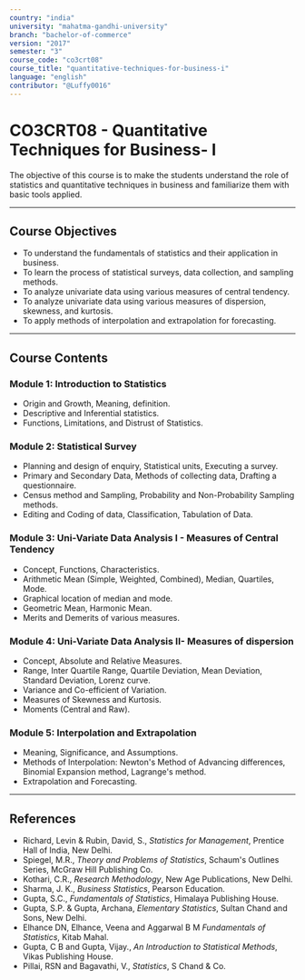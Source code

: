 ```yaml
---
country: "india"
university: "mahatma-gandhi-university"
branch: "bachelor-of-commerce"
version: "2017"
semester: "3"
course_code: "co3crt08"
course_title: "quantitative-techniques-for-business-i"
language: "english"
contributor: "@Luffy0016"
---
```

# CO3CRT08 - Quantitative Techniques for Business- I

The objective of this course is to make the students understand the role of statistics and quantitative techniques in business and familiarize them with basic tools applied.

---
## Course Objectives

* To understand the fundamentals of statistics and their application in business.
* To learn the process of statistical surveys, data collection, and sampling methods.
* To analyze univariate data using various measures of central tendency.
* To analyze univariate data using various measures of dispersion, skewness, and kurtosis.
* To apply methods of interpolation and extrapolation for forecasting.

---
## Course Contents

### Module 1: Introduction to Statistics 
* Origin and Growth, Meaning, definition.
* Descriptive and Inferential statistics.
* Functions, Limitations, and Distrust of Statistics.

### Module 2: Statistical Survey 
* Planning and design of enquiry, Statistical units, Executing a survey.
* Primary and Secondary Data, Methods of collecting data, Drafting a questionnaire.
* Census method and Sampling, Probability and Non-Probability Sampling methods.
* Editing and Coding of data, Classification, Tabulation of Data.

### Module 3: Uni-Variate Data Analysis I - Measures of Central Tendency 
* Concept, Functions, Characteristics.
* Arithmetic Mean (Simple, Weighted, Combined), Median, Quartiles, Mode.
* Graphical location of median and mode.
* Geometric Mean, Harmonic Mean.
* Merits and Demerits of various measures.

### Module 4: Uni-Variate Data Analysis II- Measures of dispersion 
* Concept, Absolute and Relative Measures.
* Range, Inter Quartile Range, Quartile Deviation, Mean Deviation, Standard Deviation, Lorenz curve.
* Variance and Co-efficient of Variation.
* Measures of Skewness and Kurtosis.
* Moments (Central and Raw).

### Module 5: Interpolation and Extrapolation 
* Meaning, Significance, and Assumptions.
* Methods of Interpolation: Newton's Method of Advancing differences, Binomial Expansion method, Lagrange's method.
* Extrapolation and Forecasting.

---
## References
* Richard, Levin & Rubin, David, S., *Statistics for Management*, Prentice Hall of India, New Delhi.
* Spiegel, M.R., *Theory and Problems of Statistics*, Schaum's Outlines Series, McGraw Hill Publishing Co.
* Kothari, C.R., *Research Methodology*, New Age Publications, New Delhi.
* Sharma, J. K., *Business Statistics*, Pearson Education.
* Gupta, S.C., *Fundamentals of Statistics*, Himalaya Publishing House.
* Gupta, S.P. & Gupta, Archana, *Elementary Statistics*, Sultan Chand and Sons, New Delhi.
* Elhance DN, Elhance, Veena and Aggarwal B M *Fundamentals of Statistics*, Kitab Mahal.
* Gupta, C B and Gupta, Vijay., *An Introduction to Statistical Methods*, Vikas Publishing House.
* Pillai, RSN and Bagavathi, V., *Statistics*, S Chand & Co.
